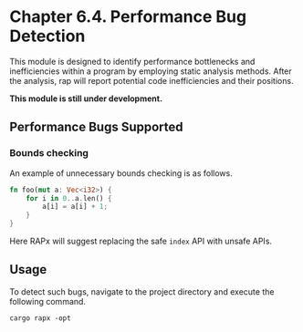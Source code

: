 # Chapter 6.4. Performance Bug Detection
This module is designed to identify performance bottlenecks and inefficiencies within a program by employing static analysis methods. After the analysis, rap will report potential code inefficiencies and their positions.

**This module is still under development.**

## Performance Bugs Supported

### Bounds checking
An example of unnecessary bounds checking is as follows.
```rust
fn foo(mut a: Vec<i32>) {
    for i in 0..a.len() {
        a[i] = a[i] + 1;
    }
}
```
Here RAPx will suggest replacing the safe `index` API with unsafe APIs.

## Usage
To detect such bugs, navigate to the project directory and execute the following command.
```shell
cargo rapx -opt
```
